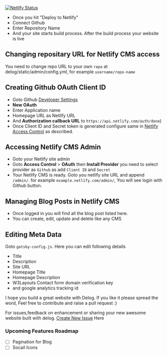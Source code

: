 [![Netlify Status](https://api.netlify.com/api/v1/badges/8ec719ad-c2f8-4529-b97d-e7561a9eaf33/deploy-status)](https://app.netlify.com/sites/delog-w3layouts/deploys)

- Once you hit "Deploy to Netlify"
- Connect Github
- Enter Repository Name
- And your site starts build process. After the build process your website is live

## Changing repositary URL for Netlify CMS access

You need to change repo URL to your own `repo` at delog/static/admin/config.yml, for example `username/repo-name`

## Creating Github OAuth Client ID

- Goto Github [Developer Settings](https://github.com/settings/developers)
- **New OAuth**
- Enter Application name
- Homepage URL as Netlify URL
- And **Authorization callback URL** to `https://api.netlify.com/auth/done`)
- Once Client ID and Secret token is generated configure same in [Netlify Access Control](#accessing-netlify-cms-admin) as described.

## Accessing Netlify CMS Admin

- Goto your Netlify site admin
- Goto **Access Control** > **OAuth** then **Install Provider** you need to select provider as `Github` as add `Client ID` and `Secret`
- Your Netlify CMS is ready. Goto you netlify site URL and append `/admin/`. for example `example.netlify.com/admin/`, You will see login with Github button.

## Managing Blog Posts in Netlify CMS

- Once logged in you will find all the blog post listed here.
- You can create, edit, update and delete like any CMS

## Editing Meta Data

Goto `gatsby-config.js`. Here you can edit following details

- Title
- Description
- Site URL
- Homepage Title
- Homepage Description
- W3Layouts Contact form domain verification key
- and google analytics tracking id

I hope you build a great website with Delog. If you like it please spread the word, Feel free to contribute and raise a pull request :)

For issues,feedback on enhancement or sharing your new awesome website built with delog. [Create New Issue](https://github.com/W3Layouts/delog/issues/new) Here

### Upcoming Features Roadmap

- [ ] Pagination for Blog
- [ ] Socail Icons
